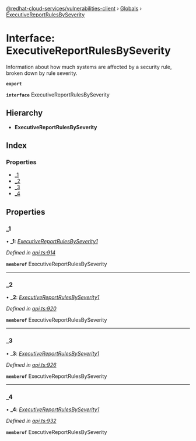 [@redhat-cloud-services/vulnerabilities-client](../README.md) › [Globals](../globals.md) › [ExecutiveReportRulesBySeverity](executivereportrulesbyseverity.md)

# Interface: ExecutiveReportRulesBySeverity

Information about how much systems are affected by a security rule, broken down by rule severity.

**`export`** 

**`interface`** ExecutiveReportRulesBySeverity

## Hierarchy

* **ExecutiveReportRulesBySeverity**

## Index

### Properties

* [_1](executivereportrulesbyseverity.md#_1)
* [_2](executivereportrulesbyseverity.md#_2)
* [_3](executivereportrulesbyseverity.md#_3)
* [_4](executivereportrulesbyseverity.md#_4)

## Properties

###  _1

• **_1**: *[ExecutiveReportRulesBySeverity1](executivereportrulesbyseverity1.md)*

*Defined in [api.ts:914](https://github.com/RedHatInsights/javascript-clients/blob/master/packages/vulnerabilities/api.ts#L914)*

**`memberof`** ExecutiveReportRulesBySeverity

___

###  _2

• **_2**: *[ExecutiveReportRulesBySeverity1](executivereportrulesbyseverity1.md)*

*Defined in [api.ts:920](https://github.com/RedHatInsights/javascript-clients/blob/master/packages/vulnerabilities/api.ts#L920)*

**`memberof`** ExecutiveReportRulesBySeverity

___

###  _3

• **_3**: *[ExecutiveReportRulesBySeverity1](executivereportrulesbyseverity1.md)*

*Defined in [api.ts:926](https://github.com/RedHatInsights/javascript-clients/blob/master/packages/vulnerabilities/api.ts#L926)*

**`memberof`** ExecutiveReportRulesBySeverity

___

###  _4

• **_4**: *[ExecutiveReportRulesBySeverity1](executivereportrulesbyseverity1.md)*

*Defined in [api.ts:932](https://github.com/RedHatInsights/javascript-clients/blob/master/packages/vulnerabilities/api.ts#L932)*

**`memberof`** ExecutiveReportRulesBySeverity
